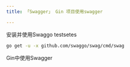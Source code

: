 ```yaml
---
title: 「Swagger」 Gin 项目使用swagger

---
```






安装并使用Swaggo
testsetes
```sh
go get -u -x github.com/swaggo/swag/cmd/swag
```



Gin中使用Swagger


```go

```





[]()
